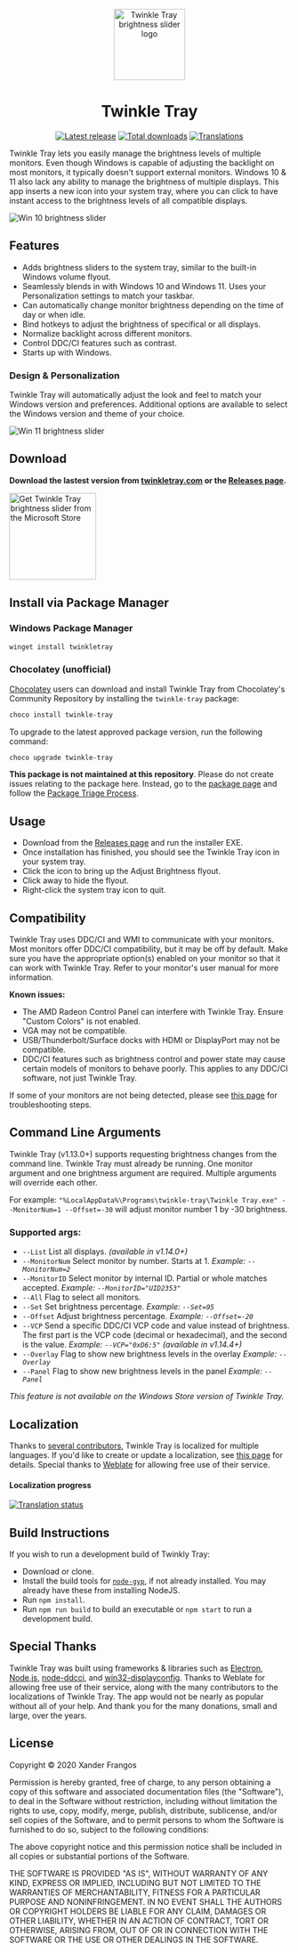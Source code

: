 <p align="center">
  <img src="https://raw.githubusercontent.com/xanderfrangos/twinkle-tray/master/src/assets/logo.png" width="128px" height="128px" alt="Twinkle Tray brightness slider logo">
</p>
<h1 align="center">Twinkle Tray</h1>

<p align="center"><a href="https://github.com/xanderfrangos/twinkle-tray/releases" target="_blank"><img src="https://img.shields.io/github/v/release/xanderfrangos/twinkle-tray" alt="Latest release" /></a> <a href="https://github.com/xanderfrangos/twinkle-tray/releases" target="_blank"><img src="https://img.shields.io/github/downloads/xanderfrangos/twinkle-tray/total" alt="Total downloads" /></a> <a href="https://hosted.weblate.org/projects/twinkle-tray/twinkle-tray/" target="_blank"><img src="https://hosted.weblate.org/widgets/twinkle-tray/-/twinkle-tray/svg-badge.svg" alt="Translations" /></a></p>

Twinkle Tray lets you easily manage the brightness levels of multiple monitors. Even though Windows is capable of adjusting the backlight on most monitors, it typically doesn't support external monitors. Windows 10 & 11 also lack any ability to manage the brightness of multiple displays. This app inserts a new icon into your system tray, where you can click to have instant access to the brightness levels of all compatible displays. 

<img src="https://raw.githubusercontent.com/xanderfrangos/twinkle-tray/gh-pages/assets/img/tt-screenshot-w11.jpg" alt="Win 10 brightness slider" />

## Features
- Adds brightness sliders to the system tray, similar to the built-in Windows volume flyout.
- Seamlessly blends in with Windows 10 and Windows 11. Uses your Personalization settings to match your taskbar.
- Can automatically change monitor brightness depending on the time of day or when idle.
- Bind hotkeys to adjust the brightness of specifical or all displays.
- Normalize backlight across different monitors.
- Control DDC/CI features such as contrast.
- Starts up with Windows.

### Design & Personalization

Twinkle Tray will automatically adjust the look and feel to match your Windows version and preferences. Additional options are available to select the Windows version and theme of your choice.

<img src="https://raw.githubusercontent.com/xanderfrangos/twinkle-tray/gh-pages/assets/img/tt-comparison.jpg" alt="Win 11 brightness slider" />

## Download

**Download the lastest version from [twinkletray.com](https://twinkletray.com/) or the [Releases page](https://github.com/xanderfrangos/twinkle-tray/releases).**

<a href="https://www.microsoft.com/store/productId/9PLJWWSV01LK" target="_blank"><img width="156" src="https://crushee.app/assets/img/ms-store.svg" alt="Get Twinkle Tray brightness slider from the Microsoft Store"></a>

## Install via Package Manager

### Windows Package Manager

```powershell
winget install twinkletray
```

### Chocolatey (unofficial)

[Chocolatey](https://chocolatey.org/) users can download and install Twinkle Tray from Chocolatey's Community Repository by installing the `twinkle-tray` package:

```powershell
choco install twinkle-tray
```

To upgrade to the latest approved package version, run the following command:

```powershell
choco upgrade twinkle-tray
```

**This package is not maintained at this repository**. Please do not create issues relating to the package here. Instead, go to the [package page](https://community.chocolatey.org/packages/twinkle-tray) and follow the [Package Triage Process](https://docs.chocolatey.org/en-us/community-repository/users/package-triage-process).

## Usage

- Download from the [Releases page](https://github.com/xanderfrangos/twinkle-tray/releases) and run the installer EXE.
- Once installation has finished, you should see the Twinkle Tray icon in your system tray. 
- Click the icon to bring up the Adjust Brightness flyout. 
- Click away to hide the flyout.
- Right-click the system tray icon to quit.

## Compatibility
Twinkle Tray uses DDC/CI and WMI to communicate with your monitors. Most monitors offer DDC/CI compatibility, but it may be off by default. Make sure you have the appropriate option(s) enabled on your monitor so that it can work with Twinkle Tray. Refer to your monitor's user manual for more information.

**Known issues:**
- The AMD Radeon Control Panel can interfere with Twinkle Tray. Ensure "Custom Colors" is not enabled.
- VGA may not be compatible.
- USB/Thunderbolt/Surface docks with HDMI or DisplayPort may not be compatible. 
- DDC/CI features such as brightness control and power state may cause certain models of monitors to behave poorly. This applies to any DDC/CI software, not just Twinkle Tray.

If some of your monitors are not being detected, please see [this page](https://github.com/xanderfrangos/twinkle-tray/wiki/Display-Detection-&-Support-Issues) for troubleshooting steps.

## Command Line Arguments

Twinkle Tray (v1.13.0+) supports requesting brightness changes from the command line. Twinkle Tray must already be running. One monitor argument and one brightness argument are required. Multiple arguments will override each other.

For example: `"%LocalAppData%\Programs\twinkle-tray\Twinkle Tray.exe" --MonitorNum=1 --Offset=-30` will adjust monitor number 1 by -30 brightness.

### Supported args:

- `--List` List all displays. *(available in v1.14.0+)*
- `--MonitorNum` Select monitor by number. Starts at 1. *Example: `--MonitorNum=2`*
- `--MonitorID` Select monitor by internal ID. Partial or whole matches accepted. *Example: `--MonitorID="UID2353"`*
- `--All` Flag to select all monitors.
- `--Set` Set brightness percentage. *Example: `--Set=95`*
- `--Offset` Adjust brightness percentage. *Example: `--Offset=-20`*
- `--VCP` Send a specific DDC/CI VCP code and value instead of brightness. The first part is the VCP code (decimal or hexadecimal), and the second is the value. *Example: `--VCP="0xD6:5"`* *(available in v1.14.4+)*
- `--Overlay` Flag to show new brightness levels in the overlay *Example: `--Overlay`*
- `--Panel` Flag to show new brightness levels in the panel *Example: `--Panel`*

*This feature is not available on the Windows Store version of Twinkle Tray.*

## Localization
Thanks to [several contributors](https://github.com/xanderfrangos/twinkle-tray/graphs/contributors), Twinkle Tray is localized for multiple languages. If you'd like to create or update a localization, see [this page](https://github.com/xanderfrangos/twinkle-tray/wiki/Localization-files) for details. Special thanks to [Weblate](https://weblate.org/) for allowing free use of their service.

#### Localization progress
<a href="https://hosted.weblate.org/engage/twinkle-tray/?utm_source=widget">
<img src="https://hosted.weblate.org/widgets/twinkle-tray/-/multi-auto.svg" alt="Translation status" />
</a>

## Build Instructions
If you wish to run a development build of Twinkly Tray:

- Download or clone.
- Install the build tools for [`node-gyp`](https://github.com/nodejs/node-gyp#installation), if not already installed. You may already have these from installing NodeJS.
- Run `npm install`.
- Run `npm run build` to build an executable or `npm start` to run a development build.

## Special Thanks

Twinkle Tray was built using frameworks & libraries such as [Electron](https://electronjs.org/), [Node.js](https://nodejs.org/), [node-ddcci](https://github.com/hensm/node-ddcci), and [win32-displayconfig](<https://github.com/djsweet/win32-displayconfig>). Thanks to Weblate for allowing free use of their service, along with the many contributors to the localizations of Twinkle Tray. The app would not be nearly as popular without all of your help. And thank you for the many donations, small and large, over the years. 

## License

Copyright © 2020 Xander Frangos

Permission is hereby granted, free of charge, to any person obtaining a copy of this software and associated documentation files (the "Software"), to deal in the Software without restriction, including without limitation the rights to use, copy, modify, merge, publish, distribute, sublicense, and/or sell copies of the Software, and to permit persons to whom the Software is furnished to do so, subject to the following conditions:

The above copyright notice and this permission notice shall be included in all copies or substantial portions of the Software.

THE SOFTWARE IS PROVIDED "AS IS", WITHOUT WARRANTY OF ANY KIND, EXPRESS OR IMPLIED, INCLUDING BUT NOT LIMITED TO THE WARRANTIES OF MERCHANTABILITY, FITNESS FOR A PARTICULAR PURPOSE AND NONINFRINGEMENT. IN NO EVENT SHALL THE AUTHORS OR COPYRIGHT HOLDERS BE LIABLE FOR ANY CLAIM, DAMAGES OR OTHER LIABILITY, WHETHER IN AN ACTION OF CONTRACT, TORT OR OTHERWISE, ARISING FROM, OUT OF OR IN CONNECTION WITH THE SOFTWARE OR THE USE OR OTHER DEALINGS IN THE SOFTWARE.
